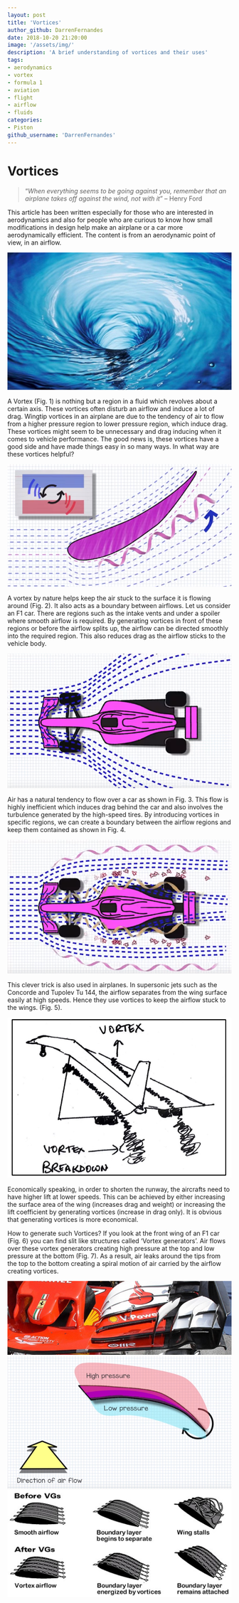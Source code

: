 ```yaml
---
layout: post
title: 'Vortices'
author_github: DarrenFernandes
date: 2018-10-20 21:20:00
image: '/assets/img/'
description: 'A brief understanding of vortices and their uses'
tags:
- aerodynamics
- vortex
- formula 1
- aviation
- flight
- airflow
- fluids
categories: 
- Piston
github_username: 'DarrenFernandes'
---
```

# Vortices

>“_When everything seems to be going against you, remember that an airplane takes off against the wind, not with it_” – Henry Ford

This article has been written especially for those who are interested in aerodynamics and also for people who are curious to know how small modifications in design help make an airplane or a car more aerodynamically efficient. The content is from an aerodynamic point of view, in an airflow.  

![Fig.1](/blog/assets/img/vortices/1.jpg "Fig.1")  

A Vortex (Fig. 1) is nothing but a region in a fluid which revolves about a certain axis. These vortices often disturb an airflow and induce a lot of drag. Wingtip vortices in an airplane are due to the tendency of air to flow from a higher pressure region to lower pressure region, which induce drag. These vortices might seem to be unnecessary and drag inducing when it comes to vehicle performance. The good news is, these vortices have a good side and have made things easy in so many ways.
In what way are these vortices helpful?  

![Fig.2](/blog/assets/img/vortices/2.PNG "Fig.2")

A vortex by nature helps keep the air stuck to the surface it is flowing around (Fig. 2). It also acts as a boundary between airflows. Let us consider an F1 car. There are regions such as the intake vents and under a spoiler where smooth airflow is required. By generating vortices in front of these regions or before the airflow splits up, the airflow can be directed smoothly into the required region. This also reduces drag as the airflow sticks to the vehicle body.

![Fig.3](/blog/assets/img/vortices/3.PNG "Fig.3")

Air has a natural tendency to flow over a car as shown in Fig. 3. This flow is highly inefficient which induces drag behind the car and also involves the turbulence generated by the high-speed tires. By introducing vortices in specific regions, we can create a boundary between the airflow regions and keep them contained as shown in Fig. 4.

![Fig.4](/blog/assets/img/vortices/4.PNG "Fig.4")

This clever trick is also used in airplanes. In supersonic jets such as the Concorde and Tupolev Tu 144, the airflow separates from the wing surface easily at high speeds. Hence they use vortices to keep the airflow stuck to the wings. (Fig. 5).

![Fig.5](/blog/assets/img/vortices/5.JPG "Fig.5")

Economically speaking, in order to shorten the runway, the aircrafts need to have higher lift at lower speeds. This can be achieved by either increasing the surface area of the wing (increases drag and weight) or increasing the lift coefficient by generating vortices (increase in drag only). It is obvious that generating vortices is more economical.

How to generate such Vortices? If you look at the front wing of an F1 car (Fig. 6) you can find slit like structures called ‘Vortex generators’. Air flows over these vortex generators creating high pressure at the top and low pressure at the bottom (Fig. 7). As a result, air leaks around the tips from the top to the bottom creating a spiral motion of air carried by the airflow creating vortices.  

![Fig.6](/blog/assets/img/vortices/6.PNG "Fig.6" )  
![Fig.7](/blog/assets/img/vortices/7.PNG "Fig.7")  
![Fig.8](/blog/assets/img/vortices/8.jpg "Fig.8")  
